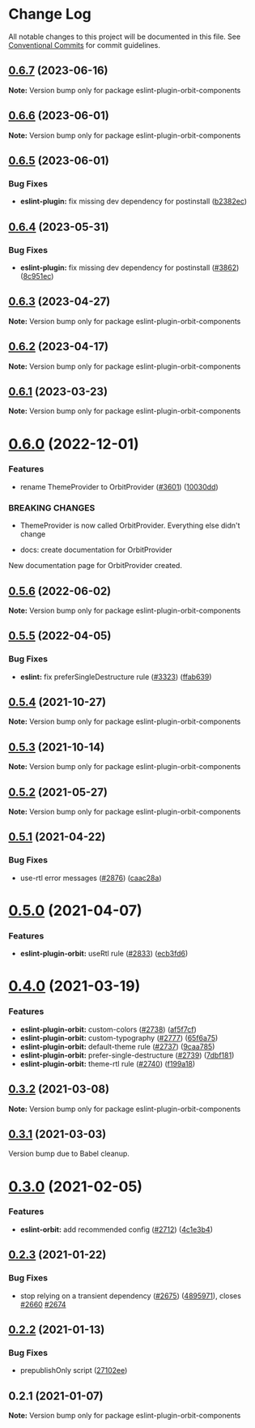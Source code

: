 # Change Log

All notable changes to this project will be documented in this file.
See [Conventional Commits](https://conventionalcommits.org) for commit guidelines.

## [0.6.7](https://github.com/kiwicom/orbit/compare/eslint-plugin-orbit-components@0.6.6...eslint-plugin-orbit-components@0.6.7) (2023-06-16)

**Note:** Version bump only for package eslint-plugin-orbit-components





## [0.6.6](https://github.com/kiwicom/orbit/compare/eslint-plugin-orbit-components@0.6.5...eslint-plugin-orbit-components@0.6.6) (2023-06-01)

**Note:** Version bump only for package eslint-plugin-orbit-components





## [0.6.5](https://github.com/kiwicom/orbit/compare/eslint-plugin-orbit-components@0.6.4...eslint-plugin-orbit-components@0.6.5) (2023-06-01)


### Bug Fixes

* **eslint-plugin:** fix missing dev dependency for postinstall ([b2382ec](https://github.com/kiwicom/orbit/commit/b2382ecf0272b098898324eb4bf5461f7177b158))





## [0.6.4](https://github.com/kiwicom/orbit/compare/eslint-plugin-orbit-components@0.6.3...eslint-plugin-orbit-components@0.6.4) (2023-05-31)


### Bug Fixes

* **eslint-plugin:** fix missing dev dependency for postinstall ([#3862](https://github.com/kiwicom/orbit/issues/3862)) ([8c951ec](https://github.com/kiwicom/orbit/commit/8c951ec1a3986745f463c35dda6cab2510d5104b))





## [0.6.3](https://github.com/kiwicom/orbit/compare/eslint-plugin-orbit-components@0.6.2...eslint-plugin-orbit-components@0.6.3) (2023-04-27)

**Note:** Version bump only for package eslint-plugin-orbit-components





## [0.6.2](https://github.com/kiwicom/orbit/compare/eslint-plugin-orbit-components@0.6.1...eslint-plugin-orbit-components@0.6.2) (2023-04-17)

**Note:** Version bump only for package eslint-plugin-orbit-components





## [0.6.1](https://github.com/kiwicom/orbit/compare/eslint-plugin-orbit-components@0.6.0...eslint-plugin-orbit-components@0.6.1) (2023-03-23)

**Note:** Version bump only for package eslint-plugin-orbit-components





# [0.6.0](https://github.com/kiwicom/orbit/compare/eslint-plugin-orbit-components@0.5.6...eslint-plugin-orbit-components@0.6.0) (2022-12-01)


### Features

* rename ThemeProvider to OrbitProvider ([#3601](https://github.com/kiwicom/orbit/issues/3601)) ([10030dd](https://github.com/kiwicom/orbit/commit/10030dddc66826cfd7ff84edac90afdc4897dc94))


### BREAKING CHANGES

* ThemeProvider is now called OrbitProvider.
Everything else didn't change

* docs: create documentation for OrbitProvider

New documentation page for OrbitProvider created.





## [0.5.6](https://github.com/kiwicom/orbit/compare/eslint-plugin-orbit-components@0.5.5...eslint-plugin-orbit-components@0.5.6) (2022-06-02)

**Note:** Version bump only for package eslint-plugin-orbit-components





## [0.5.5](https://github.com/kiwicom/orbit/compare/eslint-plugin-orbit-components@0.5.4...eslint-plugin-orbit-components@0.5.5) (2022-04-05)


### Bug Fixes

* **eslint:** fix preferSingleDestructure rule ([#3323](https://github.com/kiwicom/orbit/issues/3323)) ([ffab639](https://github.com/kiwicom/orbit/commit/ffab6390e4e149a6d3ced3b8a6572bc2bb9657b8))





## [0.5.4](https://github.com/kiwicom/orbit/compare/eslint-plugin-orbit-components@0.5.3...eslint-plugin-orbit-components@0.5.4) (2021-10-27)

**Note:** Version bump only for package eslint-plugin-orbit-components





## [0.5.3](https://github.com/kiwicom/orbit/compare/eslint-plugin-orbit-components@0.5.2...eslint-plugin-orbit-components@0.5.3) (2021-10-14)

**Note:** Version bump only for package eslint-plugin-orbit-components





## [0.5.2](https://github.com/kiwicom/orbit/compare/eslint-plugin-orbit-components@0.5.1...eslint-plugin-orbit-components@0.5.2) (2021-05-27)

**Note:** Version bump only for package eslint-plugin-orbit-components





## [0.5.1](https://github.com/kiwicom/orbit/compare/eslint-plugin-orbit-components@0.5.0...eslint-plugin-orbit-components@0.5.1) (2021-04-22)


### Bug Fixes

* use-rtl error messages ([#2876](https://github.com/kiwicom/orbit/issues/2876)) ([caac28a](https://github.com/kiwicom/orbit/commit/caac28a24f840f5226b7f34685cf4acd47d3cdab))





# [0.5.0](https://github.com/kiwicom/orbit/compare/eslint-plugin-orbit-components@0.4.0...eslint-plugin-orbit-components@0.5.0) (2021-04-07)


### Features

* **eslint-plugin-orbit:** useRtl rule ([#2833](https://github.com/kiwicom/orbit/issues/2833)) ([ecb3fd6](https://github.com/kiwicom/orbit/commit/ecb3fd6530cf6c9c0a3115d72bd6fb12f45aef90))





# [0.4.0](https://github.com/kiwicom/orbit/compare/eslint-plugin-orbit-components@0.3.2...eslint-plugin-orbit-components@0.4.0) (2021-03-19)


### Features

* **eslint-plugin-orbit:** custom-colors ([#2738](https://github.com/kiwicom/orbit/issues/2738)) ([af5f7cf](https://github.com/kiwicom/orbit/commit/af5f7cfac528472f0ce5e3993758ddc8c43dd4a0))
* **eslint-plugin-orbit:** custom-typography ([#2777](https://github.com/kiwicom/orbit/issues/2777)) ([65f6a75](https://github.com/kiwicom/orbit/commit/65f6a75b8d0ab8dfc8a2c0283a962a4c55bfcaa5))
* **eslint-plugin-orbit:** default-theme rule ([#2737](https://github.com/kiwicom/orbit/issues/2737)) ([9caa785](https://github.com/kiwicom/orbit/commit/9caa7850f361ba5355c5d78a693f9ddcdfcf27de))
* **eslint-plugin-orbit:** prefer-single-destructure ([#2739](https://github.com/kiwicom/orbit/issues/2739)) ([7dbf181](https://github.com/kiwicom/orbit/commit/7dbf1811acaeeca030450864577554306b61a273))
* **eslint-plugin-orbit:** theme-rtl rule ([#2740](https://github.com/kiwicom/orbit/issues/2740)) ([f199a18](https://github.com/kiwicom/orbit/commit/f199a18581b2f55e3fe6a98fca52a101d996a072))





## [0.3.2](https://github.com/kiwicom/orbit/compare/eslint-plugin-orbit-components@0.3.1...eslint-plugin-orbit-components@0.3.2) (2021-03-08)

**Note:** Version bump only for package eslint-plugin-orbit-components





## [0.3.1](https://github.com/kiwicom/orbit/compare/eslint-plugin-orbit-components@0.3.0...eslint-plugin-orbit-components@0.3.1) (2021-03-03)

Version bump due to Babel cleanup.





# [0.3.0](https://github.com/kiwicom/orbit/compare/eslint-plugin-orbit-components@0.2.3...eslint-plugin-orbit-components@0.3.0) (2021-02-05)


### Features

* **eslint-orbit:** add recommended config ([#2712](https://github.com/kiwicom/orbit/issues/2712)) ([4c1e3b4](https://github.com/kiwicom/orbit/commit/4c1e3b4af885f0d4c7b4531326a2f638756501cc))





## [0.2.3](https://github.com/kiwicom/orbit/compare/eslint-plugin-orbit-components@0.2.2...eslint-plugin-orbit-components@0.2.3) (2021-01-22)


### Bug Fixes

* stop relying on a transient dependency ([#2675](https://github.com/kiwicom/orbit/issues/2675)) ([4895971](https://github.com/kiwicom/orbit/commit/48959716c4ea209b94ad3efec4af68a92605910c)), closes [#2660](https://github.com/kiwicom/orbit/issues/2660) [#2674](https://github.com/kiwicom/orbit/issues/2674)





## [0.2.2](https://github.com/kiwicom/orbit/compare/eslint-plugin-orbit-components@0.2.1...eslint-plugin-orbit-components@0.2.2) (2021-01-13)


### Bug Fixes

* prepublishOnly script ([27102ee](https://github.com/kiwicom/orbit/commit/27102ee08cd89f277b5e329a210fe05537c40ac8))





## 0.2.1 (2021-01-07)

**Note:** Version bump only for package eslint-plugin-orbit-components
